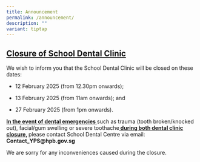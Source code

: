 ```yaml
---
title: Announcement
permalink: /announcement/
description: ""
variant: tiptap
---
```

<h2><strong><u>Closure of School Dental Clinic</u></strong></h2>
<p>We wish to inform you that the School Dental Clinic will be closed on
these dates:</p>
<ul data-tight="true" class="tight">
<li>
<p>12 February 2025 (from 12.30pm onwards);</p>
</li>
<li>
<p>13 February 2025 (from 11am onwards); and</p>
</li>
<li>
<p>27 February 2025 (from 1pm onwards).</p>
<p></p>
</li>
</ul>
<p><strong><u>In the event of dental emergencies </u></strong>such as trauma
(tooth broken/knocked out), facial/gum swelling or severe toothache<strong><u> during both dental clinic closure</u>, </strong>please
contact School Dental Centre via email:&nbsp; <strong><a rel="noopener noreferrer nofollow" target="_blank">Contact_YPS@hpb.gov.sg</a></strong>
</p>
<p></p>
<p>We are sorry for any inconveniences caused during the closure.</p>
<p></p>
<p>&nbsp;</p>